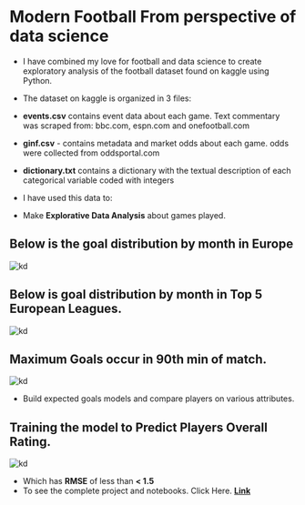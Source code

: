 # Modern Football From perspective of data science
* I have combined my love for football and data science to create exploratory analysis of the football  dataset found on kaggle using Python.
* The dataset on kaggle is organized in 3 files:

* **events.csv** contains event data about each game. Text commentary was scraped from: bbc.com, espn.com and onefootball.com
* **ginf.csv** - contains metadata and market odds about each game. odds were collected from oddsportal.com
* **dictionary.txt** contains a dictionary with the textual description of each categorical variable coded with integers

* I have used this data to:

* Make **Explorative Data Analysis** about  games played.

## Below is the goal distribution by month in Europe

![kd](https://i.ibb.co/RyGdQbX/download.png)

## Below is goal distribution by month in Top 5 European Leagues.

![kd](https://i.ibb.co/XSJrYjc/Screenshot-479.png)

## Maximum Goals occur in 90th min of match.

![kd](https://i.ibb.co/Brfg6FM/Screenshot-483.png)

* Build expected goals models and compare players on various attributes.

## Training the model to Predict Players **Overall Rating**.

![kd](https://i.ibb.co/xsxFsnY/Eurpean-soccer-regression.png)

* Which has **RMSE** of less than **< 1.5**
* To see the complete project and notebooks. Click Here. [**Link**](https://github.com/shadab4150/Modern-Football-From-perspective-of-data-science)

